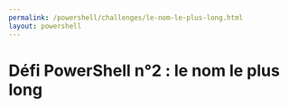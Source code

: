 ```yaml
---
permalink: /powershell/challenges/le-nom-le-plus-long.html
layout: powershell
---
```


# Défi PowerShell n°2 : le nom le plus long
